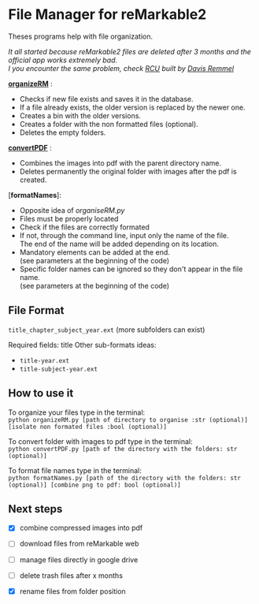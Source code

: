 # File Manager for reMarkable2

Theses programs help with file organization.  

*It all started because reMarkable2 files are deleted after 3 months and the official app works extremely bad.  
I you encounter the same problem, check [RCU](http://www.davisr.me/projects/rcu/) built by [Davis Remmel](http://www.davisr.me)*

[**organizeRM**](organizeRM.py) :

- Checks if new file exists and saves it in the database.
- If a file already exists, the older version is replaced by the newer one.
- Creates a bin with the older versions.
- Creates a folder with the non formatted files (optional).
- Deletes the empty folders.  

[**convertPDF**](convertPDF.py) :

- Combines the images into pdf with the parent directory name.
- Deletes permanently the original folder with images after the pdf is created.

[**formatNames**]:

- Opposite idea of *organiseRM.py*
- Files must be properly located
- Check if the files are correctly formated
- If not, through the command line, input only the name of the file.  
The end of the name will be added depending on its location.
- Mandatory elements can be added at the end.  
(see parameters at the beginning of the code)
- Specific folder names can be ignored so they don't appear in the file name.  
(see parameters at the beginning of the code)


## File Format

`title_chapter_subject_year.ext` (more subfolders can exist)

Required fields: title
Other sub-formats ideas:
- `title-year.ext`
- `title-subject-year.ext`

## How to use it
To organize your files type in the terminal:  
`python organizeRM.py [path of directory to organise :str (optional)] [isolate non formated files :bool (optional)]`  

To convert folder with images to pdf type in the terminal:  
`python convertPDF.py [path of the directory with the folders: str (optional)]`  

To format file names type in the terminal:  
`python formatNames.py [path of the directory with the folders: str (optional)] [combine png to pdf: bool (optional)]`

## Next steps
-[x] combine compressed images into pdf  
-[ ] download files from reMarkable web  
-[ ] manage files directly in google drive  
-[ ] delete trash files after x months  
-[x] rename files from folder position  

